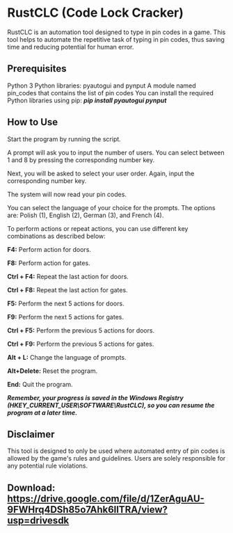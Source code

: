 # RustCLC (Code Lock Cracker)
RustCLC is an automation tool designed to type in pin codes in a game. This tool helps to automate the repetitive task of typing in pin codes, thus saving time and reducing potential for human error.

## Prerequisites
Python 3
Python libraries: pyautogui and pynput
A module named pin_codes that contains the list of pin codes
You can install the required Python libraries using pip:
***pip install pyautogui pynput***

## How to Use
Start the program by running the script.

A prompt will ask you to input the number of users. You can select between 1 and 8 by pressing the corresponding number key.

Next, you will be asked to select your user order. Again, input the corresponding number key.

The system will now read your pin codes.

You can select the language of your choice for the prompts. The options are: Polish (1), English (2), German (3), and French (4).

To perform actions or repeat actions, you can use different key combinations as described below:

**F4:** Perform action for doors.

**F8:** Perform action for gates.

**Ctrl + F4:** Repeat the last action for doors.

**Ctrl + F8:** Repeat the last action for gates.

**F5:** Perform the next 5 actions for doors.

**F9:** Perform the next 5 actions for gates.

**Ctrl + F5:** Perform the previous 5 actions for doors.

**Ctrl + F9:** Perform the previous 5 actions for gates.

**Alt + L:** Change the language of prompts.

**Alt+Delete:** Reset the program.

**End:** Quit the program.

***Remember, your progress is saved in the Windows Registry (HKEY_CURRENT_USER\SOFTWARE\RustCLC), so you can resume the program at a later time.***

## Disclaimer
This tool is designed to only be used where automated entry of pin codes is allowed by the game's rules and guidelines. Users are solely responsible for any potential rule violations.

## Download: https://drive.google.com/file/d/1ZerAguAU-9FWHrq4DSh85o7Ahk6lITRA/view?usp=drivesdk

